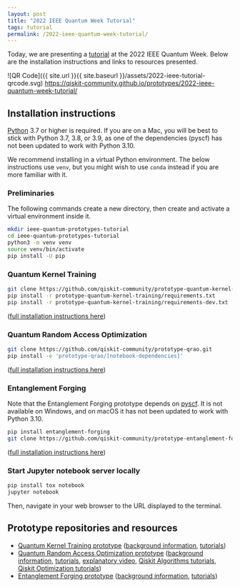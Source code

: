 ```yaml
---
layout: post
title: "2022 IEEE Quantum Week Tutorial"
tags: tutorial
permalink: /2022-ieee-quantum-week-tutorial/
---
```


Today, we are presenting a [tutorial](https://qce.quantum.ieee.org/2022/tutorials-program/) at the 2022 IEEE Quantum Week.  Below are the installation instructions and links to resources presented.

![QR Code]({{ site.url }}{{ site.baseurl }}/assets/2022-ieee-tutorial-qrcode.svg)
https://qiskit-community.github.io/prototypes/2022-ieee-quantum-week-tutorial/

## Installation instructions

[Python](https://www.python.org/) 3.7 or higher is required.  If you are on a Mac, you will be best to stick with Python 3.7, 3.8, or 3.9, as one of the dependencies (pyscf) has not been updated to work with Python 3.10.

We recommend installing in a virtual Python environment.  The below instructions use `venv`, but you might wish to use `conda` instead if you are more familiar with it.

### Preliminaries

The following commands create a new directory, then create and activate a virtual environment inside it.

```sh
mkdir ieee-quantum-prototypes-tutorial
cd ieee-quantum-prototypes-tutorial
python3 -m venv venv
source venv/bin/activate
pip install -U pip
```

### Quantum Kernel Training

```sh
git clone https://github.com/qiskit-community/prototype-quantum-kernel-training.git
pip install -r prototype-quantum-kernel-training/requirements.txt
pip install -r prototype-quantum-kernel-training/requirements-dev.txt
```

([full installation instructions here](https://github.com/qiskit-community/prototype-quantum-kernel-training/blob/main/INSTALL.md))

### Quantum Random Access Optimization

```sh
git clone https://github.com/qiskit-community/prototype-qrao.git
pip install -e 'prototype-qrao/[notebook-dependencies]'
```

([full installation instructions here](https://github.com/qiskit-community/prototype-qrao/blob/main/INSTALL.md))

### Entanglement Forging

Note that the Entanglement Forging prototype depends on [pyscf](https://pyscf.org/).  It is not available on Windows, and on macOS it has not been updated to work with Python 3.10.

```sh
pip install entanglement-forging
git clone https://github.com/qiskit-community/prototype-entanglement-forging.git
```

([full installation instructions here](https://github.com/qiskit-community/prototype-entanglement-forging/blob/main/docs/2-reference_guide/reference_guide.md#installation-instructions))

### Start Jupyter notebook server locally

```sh
pip install tox notebook
jupyter notebook
```

Then, navigate in your web browser to the URL displayed to the terminal.

## Prototype repositories and resources

- [Quantum Kernel Training prototype](https://github.com/qiskit-community/prototype-qrao) ([background information](https://github.com/qiskit-community/prototype-qrao/blob/main/docs/background/README.md), [tutorials](https://github.com/qiskit-community/prototype-qrao/tree/main/docs/tutorials))
- [Quantum Random Access Optimization prototype](https://github.com/qiskit-community/prototype-quantum-kernel-training) ([background information](https://github.com/qiskit-community/prototype-quantum-kernel-training/tree/main/docs/background), [tutorials](https://github.com/qiskit-community/prototype-quantum-kernel-training/tree/main/docs/tutorials), [explanatory video](https://www.youtube.com/watch?v=y-k4--0ZbGo), [Qiskit Algorithms tutorials](https://qiskit.org/documentation/tutorials.html#algorithms), [Qiskit Optimization tutorials](https://qiskit.org/documentation/optimization/tutorials/index.html#optimization-tutorials))
- [Entanglement Forging prototype](https://github.com/qiskit-community/prototype-entanglement-forging) ([background information](https://github.com/qiskit-community/prototype-entanglement-forging/blob/main/docs/3-explanatory_material/explanatory_material.md), [tutorials](https://github.com/qiskit-community/prototype-entanglement-forging/tree/main/docs/1-tutorials))
